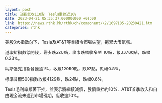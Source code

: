 ```yaml
---
layout: post
title: 道指低收110點　Tesla重挫近10%
date: 2023-04-21 05:35:37.000000000 +08:00
link: https://news.rthk.hk/rthk/ch/component/k2/1697185-20230421.htm
categories: rthk
---
```


美股3大指數向下，Tesla及AT&T等業績令市場失望，拖累大市氣氛。

道瓊斯指數低開後，最多跌220點，收市跌幅收窄至110點，報33786點，跌幅0.33%。

納斯達克指數曾挫逾1%，收報12059點，跌97點，跌幅0.8%。

標準普爾500指數收報4129點，跌24點，跌幅0.6%。

Tesla毛利率顯著下挫，並表示將繼續減價，股價重挫約10%，AT&T首季收入和自由現金流未達到市場預期，低收逾10%。
